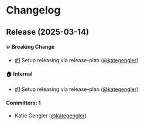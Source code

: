 # Changelog

## Release (2025-03-14)



#### :boom: Breaking Change
* [#1](https://github.com/NAISorg/ember-media-query/pull/1) Setup releasing via release-plan ([@kategengler](https://github.com/kategengler))

#### :house: Internal
* [#1](https://github.com/NAISorg/ember-media-query/pull/1) Setup releasing via release-plan ([@kategengler](https://github.com/kategengler))

#### Committers: 1
- Katie Gengler ([@kategengler](https://github.com/kategengler))
